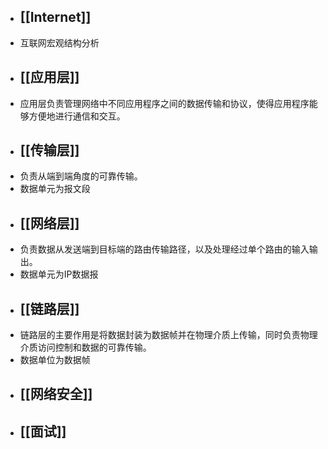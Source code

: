 - ## [[Internet]]
- 互联网宏观结构分析
- ## [[应用层]]
- 应用层负责管理网络中不同应用程序之间的数据传输和协议，使得应用程序能够方便地进行通信和交互。
- ## [[传输层]]
- 负责从端到端角度的可靠传输。
- 数据单元为报文段
- ## [[网络层]]
- 负责数据从发送端到目标端的路由传输路径，以及处理经过单个路由的输入输出。
- 数据单元为IP数据报
- ## [[链路层]]
- 链路层的主要作用是将数据封装为数据帧并在物理介质上传输，同时负责物理介质访问控制和数据的可靠传输。
- 数据单位为数据帧
- ## [[网络安全]]
- ## [[面试]]